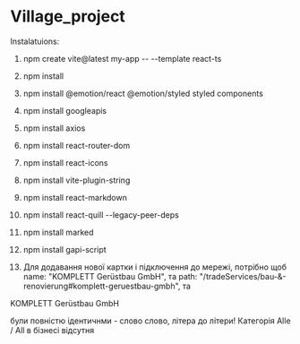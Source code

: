 # Village_project

Instalatuions:
1) npm create vite@latest my-app -- --template react-ts
2) npm install
3) npm install @emotion/react @emotion/styled styled components

4) npm install googleapis
5) npm install axios
6) npm install react-router-dom
7) npm install react-icons
8) npm install vite-plugin-string
9) npm install react-markdown
10) npm install react-quill --legacy-peer-deps
11) npm install marked
12) npm install gapi-script

13) Для додавання нової картки і підключення до мережі, потрібно щоб 
name: "KOMPLETT Gerüstbau GmbH", та 
path: "/tradeServices/bau-&-renovierung#komplett-geruestbau-gmbh", та
<!-- KOMPLETTGERUESTBAUGMBH_NAME_START -->
KOMPLETT Gerüstbau GmbH
<!-- KOMPLETTGERUESTBAUGMBH_NAME_END -->
були повністю ідентичнми - слово слово, літера до літери!
Категорія Alle / All в бізнесі відсутня